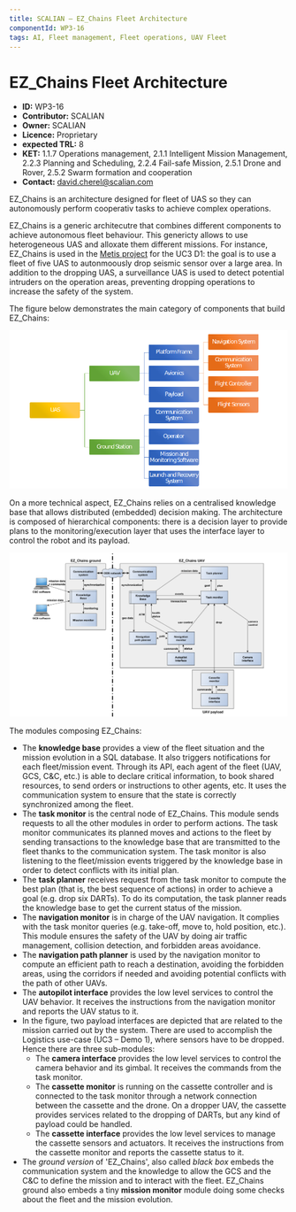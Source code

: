 ```yaml
---
title: SCALIAN – EZ_Chains Fleet Architecture
componentId: WP3-16
tags: AI, Fleet management, Fleet operations, UAV Fleet
---
```


# EZ_Chains Fleet Architecture

- __ID:__ WP3-16
- __Contributor:__ SCALIAN
- __Owner:__ SCALIAN
- __Licence:__ Proprietary
- __expected TRL:__ 8
- __KET:__ 1.1.7 Operations management, 2.1.1 Intelligent Mission Management, 2.2.3 Planning and Scheduling, 2.2.4 Fail-safe Mission, 2.5.1 Drone and Rover, 2.5.2 Swarm formation and cooperation
- __Contact:__ david.cherel@scalian.com

EZ_Chains is an architecture designed for fleet of UAS so they can autonomously perform cooperativ tasks to achieve complex operations.

EZ_Chains is a generic architecutre that combines different components to achieve autonomous fleet behaviour. This genericty allows to use heterogeneous UAS and alloxate them different missions. For instance, EZ_Chains is used in the [Metis project](https://www.ep.total.com/en/innovations/research-development/metis-integrated-geophysical-acquisition-system-quality-real-time) for the UC3 D1: the goal is to use a fleet of five UAS to autonmoously drop seismic sensor over a large area. In addition to the dropping UAS, a surveillance UAS is used to detect potential intruders on the operation areas, preventing dropping operations to increase the safety of the system.

The figure below demonstrates the main category of components that build EZ_Chains:

![General architecture](../../img/SCALIAN.png)

On a more technical aspect, EZ_Chains relies on a centralised knowledge base that allows distributed (embedded) decision making. The architecture is composed of hierarchical components: there is a decision layer to provide plans to the monitoring/execution layer that uses the interface layer to control the robot and its payload.

![EZ_Chains architecture](../../img/SCALIAN-ez_chains_architecture.png)

The modules composing EZ_Chains:

 - The **knowledge base** provides a view of the fleet situation and the mission evolution in a SQL database. It also triggers notifications for each fleet/mission event. Through its API, each agent of the fleet (UAV, GCS, C&C, etc.) is able to declare critical information, to book shared resources, to send orders or instructions to other agents, etc. It uses the communication system to ensure that the state is correctly synchronized among the fleet.
 - The **task monitor** is the central node of EZ_Chains. This module sends requests to all the other modules in order to perform actions. The task monitor communicates its planned moves and actions to the fleet by sending transactions to the knowledge base that are transmitted to the fleet thanks to the communication system. The task monitor is also listening to the fleet/mission events triggered by the knowledge base in order to detect conflicts with its initial plan.
 - The **task planner** receives request from the task monitor to compute the best plan (that is, the best sequence of actions) in order to achieve a goal (e.g. drop six DARTs). To do its computation, the task planner reads the knowledge base to get the current status of the mission.
 - The **navigation monitor** is in charge of the UAV navigation. It complies with the task monitor queries (e.g. take-off, move to, hold position, etc.). This module ensures the safety of the UAV by doing air traffic management, collision detection, and forbidden areas avoidance.
 - The **navigation path planner** is used by the navigation monitor to compute an efficient path to reach a destination, avoiding the forbidden areas, using the corridors if needed and avoiding potential conflicts with the path of other UAVs.
 - The **autopilot interface** provides the low level services to control the UAV behavior. It receives the instructions from the navigation monitor and reports the UAV status to it.
 - In the figure, two payload interfaces are depicted that are related to the mission carried out by the system. There are used to accomplish the Logistics use-case (UC3 – Demo 1), where sensors have to be dropped. Hence there are three sub-modules:
   * The **camera interface** provides the low level services to control the camera behavior and its gimbal. It receives the commands from the task monitor.
   * The **cassette monitor** is running on the cassette controller and is connected to the task monitor through a network connection between the cassette and the drone. On a dropper UAV, the cassette provides services related to the dropping of DARTs, but any kind of payload could be handled.
   * The **cassette interface** provides the low level services to manage the cassette sensors and actuators. It receives the instructions from the cassette monitor and reports the cassette status to it.
 - The _ground version_ of 'EZ_Chains', also called _black box_ embeds the communication system and the knowledge to allow the GCS and the C&C to define the mission and to interact with the fleet. EZ_Chains ground also embeds a tiny **mission monitor** module doing some checks about the fleet and the mission evolution.
